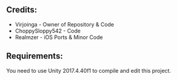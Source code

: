 ## Credits:
- Virjoinga - Owner of Repository & Code
- ChoppySloppy542 - Code
- Realmzer - iOS Ports & Minor Code

## Requirements: 
You need to use Unity 2017.4.40f1 to compile and edit this project.
